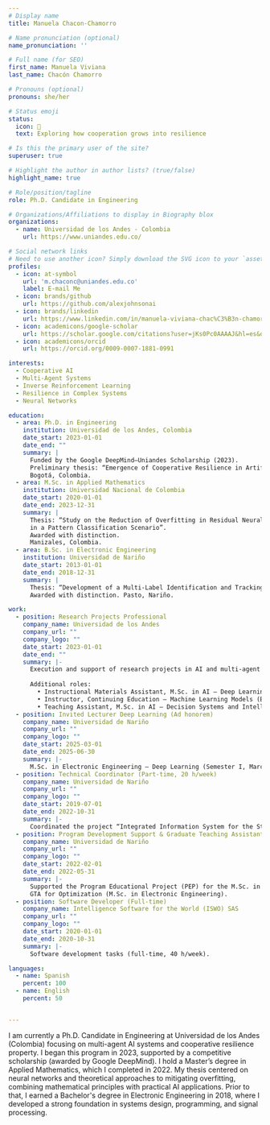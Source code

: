 ```yaml
---
# Display name
title: Manuela Chacon-Chamorro

# Name pronunciation (optional)
name_pronunciation: ''

# Full name (for SEO)
first_name: Manuela Viviana
last_name: Chacón Chamorro

# Pronouns (optional)
pronouns: she/her

# Status emoji
status:
  icon: 🌱
  text: Exploring how cooperation grows into resilience

# Is this the primary user of the site?
superuser: true

# Highlight the author in author lists? (true/false)
highlight_name: true

# Role/position/tagline
role: Ph.D. Candidate in Engineering

# Organizations/Affiliations to display in Biography blox
organizations:
  - name: Universidad de los Andes - Colombia
    url: https://www.uniandes.edu.co/

# Social network links
# Need to use another icon? Simply download the SVG icon to your `assets/media/icons/` folder.
profiles:
  - icon: at-symbol
    url: 'm.chaconc@uniandes.edu.co'
    label: E-mail Me
  - icon: brands/github
    url: https://github.com/alexjohnsonai
  - icon: brands/linkedin
    url: https://www.linkedin.com/in/manuela-viviana-chac%C3%B3n-chamorro-04b0621bb/
  - icon: academicons/google-scholar
    url: https://scholar.google.com/citations?user=jKs0Pc0AAAAJ&hl=es&oi=ao
  - icon: academicons/orcid
    url: https://orcid.org/0009-0007-1881-0991

interests:
  - Cooperative AI
  - Multi-Agent Systems
  - Inverse Reinforcement Learning
  - Resilience in Complex Systems
  - Neural Networks

education:
  - area: Ph.D. in Engineering
    institution: Universidad de los Andes, Colombia
    date_start: 2023-01-01
    date_end: ""
    summary: |
      Funded by the Google DeepMind–Uniandes Scholarship (2023).
      Preliminary thesis: “Emergence of Cooperative Resilience in Artificial Intelligence Multi-Agent Systems”.
      Bogotá, Colombia.
  - area: M.Sc. in Applied Mathematics
    institution: Universidad Nacional de Colombia
    date_start: 2020-01-01
    date_end: 2023-12-31
    summary: |
      Thesis: “Study on the Reduction of Overfitting in Residual Neural Network Architectures
      in a Pattern Classification Scenario”. 
      Awarded with distinction.
      Manizales, Colombia.
  - area: B.Sc. in Electronic Engineering
    institution: Universidad de Nariño
    date_start: 2013-01-01
    date_end: 2018-12-31
    summary: |
      Thesis: “Development of a Multi-Label Identification and Tracking Technique for a Harmonic Radar System”.
      Awarded with distinction. Pasto, Nariño.

work:
  - position: Research Projects Professional
    company_name: Universidad de los Andes
    company_url: ""
    company_logo: ""
    date_start: 2023-01-01
    date_end: ""
    summary: |-
      Execution and support of research projects in AI and multi-agent systems.
      
      Additional roles:
        • Instructional Materials Assistant, M.Sc. in AI — Deep Learning Techniques.
        • Instructor, Continuing Education — Machine Learning Models (Bancolombia), 2024-I and 2025-II.
        • Teaching Assistant, M.Sc. in AI — Decision Systems and Intelligent Control (current).
  - position: Invited Lecturer Deep Learning (Ad honorem)
    company_name: Universidad de Nariño
    company_url: ""
    company_logo: ""
    date_start: 2025-03-01
    date_end: 2025-06-30
    summary: |-
      M.Sc. in Electronic Engineering — Deep Learning (Semester I, March).
  - position: Technical Coordinator (Part-time, 20 h/week)
    company_name: Universidad de Nariño
    company_url: ""
    company_logo: ""
    date_start: 2019-07-01
    date_end: 2022-10-31
    summary: |-
      Coordinated the project “Integrated Information System for the Standardization of Specialty Coffee Production Processes in Buesaco, Nariño”.
  - position: Program Development Support & Graduate Teaching Assistant (Part-time)
    company_name: Universidad de Nariño
    company_url: ""
    company_logo: ""
    date_start: 2022-02-01
    date_end: 2022-05-31
    summary: |-
      Supported the Program Educational Project (PEP) for the M.Sc. in Electronic Engineering.
      GTA for Optimization (M.Sc. in Electronic Engineering).
  - position: Software Developer (Full-time)
    company_name: Intelligence Software for the World (ISWO) SAS
    company_url: ""
    company_logo: ""
    date_start: 2020-01-01
    date_end: 2020-10-31
    summary: |-
      Software development tasks (full-time, 40 h/week).

languages:
  - name: Spanish 
    percent: 100
  - name: English
    percent: 50


---
```


I am currently a Ph.D. Candidate in Engineering at Universidad de los Andes (Colombia) focusing on multi-agent AI systems and cooperative resilience property. I began this program in 2023, supported by a competitive scholarship (awarded by Google DeepMind). I hold a Master’s degree in Applied Mathematics, which I completed in 2022. My thesis centered on neural networks and theoretical approaches to mitigating overfitting, combining mathematical principles with practical AI applications. Prior to that, I earned a Bachelor's degree in Electronic Engineering in 2018, where I developed a strong foundation in systems design, programming, and signal processing.
